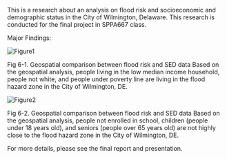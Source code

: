 This is a research about an analysis on flood risk and socioeconomic and demographic status in the City of Wilmington, Delaware. 
This research is conducted for the final project in SPPA667 class. 

Major Findings:

![Figure1](https://user-images.githubusercontent.com/60155597/102422709-5c0ef480-3fd5-11eb-9186-f8a10051f705.png)

Fig 6-1. Geospatial comparison between flood risk and SED data Based on the geospatial analysis, people living in the low median income household, people not white, and people under poverty line are living in the flood hazard zone in the City of Wilmington, DE.

![Figure2](https://user-images.githubusercontent.com/60155597/102422708-5c0ef480-3fd5-11eb-9412-b75b12d25c79.png)

Fig 6-2. Geospatial comparison between flood risk and SED data Based on the geospatial analysis, people not enrolled in school, children (people under 18 years old), and seniors (people over 65 years old) are not highly close to the flood hazard zone in the City of Wilmington, DE.

For more details, please see the final report and presentation.
